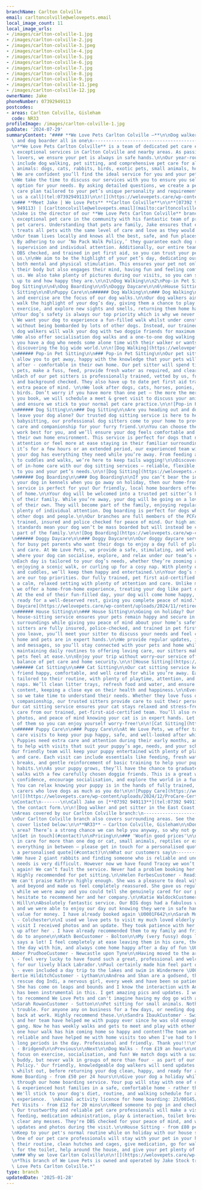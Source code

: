 ```yaml
---
branchName: Carlton Colville
email: carltoncolville@welovepets.email
local_image_count: 11
local_image_urls:
- /images/carlton-colville-1.jpg
- /images/carlton-colville-2.jpg
- /images/carlton-colville-3.jpeg
- /images/carlton-colville-4.jpg
- /images/carlton-colville-5.jpg
- /images/carlton-colville-6.jpg
- /images/carlton-colville-7.jpg
- /images/carlton-colville-8.jpg
- /images/carlton-colville-9.jpg
- /images/carlton-colville-11.jpeg
- /images/carlton-colville-12.jpg
ownerName: Jake
phoneNumber: 07392949113
postcodes:
- areas: Carlton Colville, Gisleham
  code: NR33
profileImage: /images/carlton-colville-1.jpg
pubDate: '2024-07-29'
summaryContent: "#### **We Love Pets Carlton Colville –**\n\nDog walker, pet sitter\
  \ and dog boarder all in one\n-------------------------------------------------\n\
  \n**We Love Pets Carlton Colville** is a team of dedicated pet care experts providing\
  \ exceptional services in Carlton Colville and nearby areas. As passionate animal\
  \ lovers, we ensure your pet is always in safe hands.\n\nOur year-round services\
  \ include dog walking, pet sitting, and comprehensive pet care for all types of\
  \ animals: dogs, cats, rabbits, birds, exotic pets, small animals, horses, and more!\
  \ We are confident you’ll find the ideal service for you and your pet with us.\n\
  \nWe take the time to discuss our services with you to ensure you select the best\
  \ option for your needs. By asking detailed questions, we create a personalised\
  \ care plan tailored to your pet’s unique personality and requirements.\n\n[Give\
  \ us a call](tel:07392949113)\n\n![](https://welovepets.care/wp-content/uploads/2024/05/Jake-8-min-scaled.jpg)\n\
  \n### **Meet Jake | We Love Pets** **Carlton Colville**\n\n**[07392 949113](tel:07392\
  \ 949113) | [carltoncolville@welovepets.email](mailto:carltoncolville@welovepets.email)**\n\
  \nJake is the director of our **We Love Pets Carlton Colville** branch, providing\
  \ exceptional pet care in the community with his fantastic team of professional\
  \ pet carers. Understanding that pets are family, Jake ensures that every team member\
  \ treats all pets with the same level of care and love as they would their own.\n\
  \nOur team lives locally and knows all the best, safe, and fun places for dog walks.\
  \ By adhering to our ‘No Pack Walk Policy,’ they guarantee each dog receives proper\
  \ supervision and individual attention. Additionally, our entire team is fully insured,\
  \ DBS checked, and trained in pet first aid, so you can trust your pet is safe with\
  \ us.\n\nWe aim to be the highlight of your pet’s day, dedicating our time to providing\
  \ both mental and physical stimulation. This ensures your pet not only exercises\
  \ their body but also engages their mind, having fun and feeling comfortable with\
  \ us. We also take plenty of pictures during our visits, so you can see what they’re\
  \ up to and how happy they are.\n\n1\nDog Walking\n\n2\nPop-in Pet Sitting\n\n3\n\
  Dog Sitting\n\n4\nDog Boarding\n\n5\nDoggy Daycare\n\n6\nHouse Sitting\n\n7\nCat\
  \ Sitting\n\n8\nPuppy Care\n\n###### Dog Walking\n\n### Dog Walking\n\nFun, play,\
  \ and exercise are the focus of our dog walks.\n\nOur dog walkers aim to make each\
  \ walk the highlight of your dog’s day, giving them a chance to play, socialise,\
  \ exercise, and explore new sights and smells, returning them home happy and tired.\n\
  \nYour dog’s safety is always our top priority which is why we never pack walk dogs.\
  \ We want your dog to experience a fun-filled walk whilst under constant supervision,\
  \ without being bombarded by lots of other dogs. Instead, our trained and trusted\
  \ dog walkers will walk your dog with two doggie friends for maximum play and socialisation.\n\
  \nWe also offer socialisation dog walks and a one-to-one dog walking service, if\
  \ you have a dog who needs some alone time with their walker or wants some TLC whilst\
  \ discovering the big wide world.\n\n![Dog Walking](https://welovepets.care/wp-content/uploads/2021/11/A05I9105-min-1024x683.jpg)\n\
  \n###### Pop-in Pet Sitting\n\n### Pop-in Pet Sitting\n\nOur pet sitting services\
  \ allow you to get away, happy with the knowledge that your pets will be well looked\
  \ after - comfortable in their own home. Our pet sitter will spend time with your\
  \ pets, make a fuss, feed, provide fresh water as required, and clear up any mess. \n\
  \nEach of our pet sitters is professionally trained, vetted by us, fully insured\
  \ and background checked. They also have up to date pet first aid training, for\
  \ extra peace of mind. \n\nWe look after dogs, cats, horses, ponies, small animals, and\
  \ birds. Don’t worry if you have more than one pet – the more the merrier! Before\
  \ you book, we will schedule a meet & greet visit to discuss your animal care routine\
  \ and ensure we stick to your normal pet care practice.\n\n![Pop-in Pet Sitting](https://welovepets.care/wp-content/uploads/2021/11/Gerbil-min-1024x664.jpeg)\n\
  \n###### Dog Sitting\n\n### Dog Sitting\n\nAre you heading out and don’t want to\
  \ leave your dog alone? Our trusted dog sitting service is here to help! Much like\
  \ babysitting, our professional dog sitters come to your home to provide personalised\
  \ care and companionship for your furry friend.\n\nYou can choose the hours that\
  \ work best for you, and we’ll ensure your dog feels comfortable and cared for in\
  \ their own home environment. This service is perfect for dogs that need one-to-one\
  \ attention or feel more at ease staying in their familiar surroundings.\n\nWhether\
  \ it’s for a few hours or an extended period, our experienced team will make sure\
  \ your dog has everything they need while you’re away. From feeding and playtime\
  \ to cuddles and walks, we’re here to keep tails wagging!\n\nDiscover the difference\
  \ of in-home care with our dog sitting services – reliable, flexible, and tailored\
  \ to you and your pet’s needs.\n\n![Dog Sitting](https://welovepets.care/wp-content/uploads/2024/12/Jenny-garden-1024x683.jpg)\n\
  \n###### Dog Boarding\n\n### Dog Boarding\n\nIf you can’t bear the idea of leaving\
  \ your dog in kennels when you go away on holiday, then our home-from-home dog boarding\
  \ service is perfect for you! Our friendly, local home boarders offer all the comforts\
  \ of home.\n\nYour dog will be welcomed into a trusted pet sitter’s home as part\
  \ of their family. While you’re away, your dog will be going on a lovely holiday\
  \ of their own. They will become part of the family, enjoying regular walks and\
  \ plenty of individual attention. Dog boarding is perfect for dogs who get on with\
  \ other dogs and people.\n\nOur branches are full members of the PCFA, licensed,\
  \ trained, insured and police checked for peace of mind. Our high animal welfare\
  \ standards mean your dog won’t be mass boarded but will instead be cared for as\
  \ part of the family.\n\n![Dog Boarding](https://welovepets.care/wp-content/uploads/2024/12/Kathryn-V-sofa-1024x683.jpg)\n\
  \n###### Doggy Daycare\n\n### Doggy Daycare\n\nOur doggy daycare service is perfect\
  \ for busy pet parents who want their dogs to enjoy a day full of play, companionship,\
  \ and care. At We Love Pets, we provide a safe, stimulating, and welcoming environment\
  \ where your dog can socialise, explore, and relax under our team’s constant supervision.\n\
  \nEach day is tailored to your dog’s needs, whether they’re zooming around the garden,\
  \ enjoying a scenic walk, or curling up for a cosy nap. With plenty of games, exercise,\
  \ and cuddles, we’ll keep them happy and entertained.\n\nYour dog’s safety and wellbeing\
  \ are our top priorities. Our fully trained, pet first aid-certified team ensures\
  \ a calm, relaxed setting with plenty of attention and care. Unlike mass boarding,\
  \ we offer a home-from-home experience, treating your dog like part of the family.\
  \ At the end of their fun-filled day, your dog will come home happy, content, and\
  \ ready for a well-deserved rest, giving you complete peace of mind.\n\n![Doggy\
  \ Daycare](https://welovepets.care/wp-content/uploads/2024/11/retired-couple-hosts-1-min-1024x685.jpg)\n\
  \n###### House Sitting\n\n### House Sitting\n\nGoing on holiday? Our professional\
  \ house-sitting service ensures your pets remain happy and secure in their familiar\
  \ surroundings while giving you peace of mind about your home’s safety.\n\nOur experienced\
  \ sitters are fully insured, police-checked, and trained in pet first aid. Before\
  \ you leave, you’ll meet your sitter to discuss your needs and feel confident your\
  \ home and pets are in expert hands.\n\nWe provide regular updates, including photos\
  \ and messages, so you’ll stay connected with your pets and home while away. From\
  \ maintaining daily routines to offering loving care, our sitters make sure your\
  \ pets feel at ease.\n\nEnjoy your trip without worry—our service offers the perfect\
  \ balance of pet care and home security.\n\n![House Sitting](https://welovepets.care/wp-content/uploads/2024/12/Laura-laughing--1024x674.jpg)\n\
  \n###### Cat Sitting\n\n### Cat Sitting\n\nOur cat sitting service keeps your feline\
  \ friend happy, comfortable, and well cared for while you’re away. Each visit is\
  \ tailored to their routine, with plenty of playtime, attention, and all-important\
  \ naps. We’ll clean litter trays, refresh food and water, and ensure your cat is\
  \ content, keeping a close eye on their health and happiness.\n\nEvery cat is unique,\
  \ so we take time to understand their needs. Whether they love fuss or prefer quiet\
  \ companionship, our trusted sitters provide care to suit their personality.\n\n\
  Our cat sitting service ensures your cat stays relaxed and stress-free with loving\
  \ care from our trained, pet-first-aid-certified team. You’ll also receive updates,\
  \ photos, and peace of mind knowing your cat is in expert hands. Let us take care\
  \ of them so you can enjoy yourself worry-free!\n\n![Cat Sitting](https://welovepets.care/wp-content/uploads/2024/12/WeLovePets_40-1024x724.jpg)\n\
  \n###### Puppy Care\n\n### Puppy Care\n\nAt We Love Pets, we offer tailored puppy\
  \ care visits to keep your pup happy, safe, and well-looked after while you’re away.\
  \ Puppies need extra care and attention during their early months, and we’re here\
  \ to help with visits that suit your puppy’s age, needs, and your schedule.\n\n\
  Our friendly team will keep your puppy entertained with plenty of playtime, cuddles,\
  \ and care. Each visit can include essentials like feeding, fresh water, toilet\
  \ breaks, and gentle reinforcement of basic training to help your pup develop good\
  \ habits.\n\nAs your puppy grows, they’ll have the chance to graduate to group dog\
  \ walks with a few carefully chosen doggie friends. This is a great way to build\
  \ confidence, encourage socialisation, and explore the world in a fun, safe way.\
  \ You can relax knowing your puppy is in the hands of fully trained, pet-first-aid-certified\
  \ carers who love dogs as much as you do!\n\n![Puppy Care](https://welovepets.care/wp-content/uploads/2024/12/Puppy-kissing-Alec-CUTE-1024x683.jpg)\n\
  \n![](https://welovepets.care/wp-content/uploads/2024/12/ProCare-Certification-1536x1086.jpg)\n\
  \nContact\n-------\n\nCall Jake on [**07392 949113**](tel:07392 949113) or complete\
  \ the contact form.\n\n![Dog walker and pet sitter in the East Coast, Suffolk](https://welovepets.care/wp-content/uploads/2023/11/Jake-Stock-We-Love-Pets-East-Coast-5-1024x683.jpeg)\n\
  \nAreas covered by our Carlton Colville branch:\n---------------------------------------------\n\
  \nOur Carlton Colville branch also covers surrounding areas. See the locations we\
  \ cover listed below:\n\n**NR33** – Carlton Colville, Gisleham\n\nDon’t see your\
  \ area? There’s a strong chance we can help you anyway, so why not get in touch!\n\
  \n[Get in touch](#contact)\n\nPricing\n\n### 'Woofin good prices'\n\nIf you’re interested\
  \ in care for more than one dog or cat, small animals, reptiles or exotics – and\
  \ everything in between – please get in touch for a personalised quote!\n\n[Get\
  \ a personalised quote](#contact)\n\nWhat our customers say\n----------------------\n\
  \nWe have 2 giant rabbits and finding someone who is reliable and understands their\
  \ needs is very difficult. However now we have found Tracey we won’t ever worry\
  \ again! We can’t fault the service. Never had a problem booking her to visit them.\
  \ Highly recommended for pet sitting.\n\nHelen ForbesCustomer - Reading East\n\n\
  We can't praise Kathryn highly enough. She was a pleasure to deal with, went above\
  \ and beyond and made us feel completely reassured. She gave us regular updates\
  \ while we were away and you could tell she genuinely cared for our pets. We wouldn't\
  \ hesitate to recommend her and her company.\n\nKatie WaldockCustomer - Burgess\
  \ Hill\n\nAbsolutely fantastic service. Our BIG dogs had a fabulous walk with Simon\
  \ and we were able to enjoy our day out knowing they were in safe hands, amazing\
  \ value for money. I have already booked again \U0001F642\n\nSarah MorganCustomer\
  \ - Colchester\n\nI used we love pets to visit my much loved elderly cat . On each\
  \ visit I received photos and an update. They took patience with her and cleaned\
  \ up after her . I have already recommended them to my family and friends and would\
  \ do to anyone\n\nKath BenCustomer - Bolton\n\nMy (very fussy) dogs love Jon which\
  \ says a lot! I feel completely at ease leaving them in his care, they love spending\
  \ the day with him, and always come home happy after a day of fun \U0001F642\n\n\
  Amber PrudhoeCustomer - Newcastle upon Tyne\n\nHaving moved to the area recently\
  \ - feel very lucky to have found such a great, professional and welcoming boarding\
  \ for our lively black Labrador.\nPaul certainly made him feel part of the family\
  \ - even included a day trip to the lakes and swim in Windermere \U0001F44D\n\n\
  Bertie HilditchCustomer - Lytham\n\nAndrea and Shan are a godsend, they walk my\
  \ rescue dog Indi, a nervous girl, every week and have been so patient with her.\
  \ She has come on leaps and bounds and I know the interaction with Andrea and Shan\
  \ has been instrumental in this. I get amazing pics and updates. I wouldn't hesitate\
  \ to recommend We Love Pets and can't imagine having my dog go with anyone else!\n\
  \nSarah RowanCustomer - Sutton\n\nPet sitting for small animals. Nothing too much\
  \ trouble. For anyone any on business for a few days, or needing dog visits now\
  \ back at work. Highly recommend these.\n\nSandra IbaukCustomer - Swindon\n\nEmma\
  \ and her team have helped me with puppy ever since he was old enough to join the\
  \ gang. Now he has weekly walks and gets to meet and play with other dogs too. That\
  \ one hour walk has him coming home so happy and content!The team are incredibly\
  \ reliable and have helped me with home visits too when I've had to be away for\
  \ long periods in the day. Professional and friendly. Thank you!!!\n\nJess RamsgateCustomer\
  \ - Bridgend\n\nPrevious\n\nNext\n\nDog Walks - from £19 an hour\n\nOur dog walks\
  \ focus on exercise, socialisation, and fun! We match dogs with a suitable walking\
  \ buddy, but never walk in groups of more than four - as part of our 'No Pack Walk\
  \ Policy.' Our friendly, knowledgeable dog walkers will send updates and photos\
  \ whilst out, before returning your dog clean, happy, and ready for a rest.\n\n\
  Home Boarding - from £50 per 24 hours\n\nGive your dog a holiday while you're away\
  \ through our home boarding service. Your pup will stay with one of our fully licensed\
  \ & experienced host families in a safe, comfortable home - rather than a kennel.\
  \ We'll stick to your dog's diet, routine, and walking schedule for a true home-from-home\
  \ experience.  \nAnimal activity licence for home boarding: 23/00145/AW18LI\n\n\
  Pet Visits - from £12 for 20 mins\n\nNeed someone to pop in and check on your pet?\
  \ Our trustworthy and reliable pet care professionals will make a visit for tailored\
  \ feeding, medication administration, play & interaction, toilet breaks, and to\
  \ clear any messes. They're DBS checked for your peace of mind, and will send regular\
  \ updates and photos during the visit.\n\nHouse Sitting - from £80 per 24 hours\n\
  \nKeep to your pet's normal routine while on holiday with our house sitting service.\
  \ One of our pet care professionals will stay with your pet in your home to follow\
  \ their routine, clean hutches and cages, give medication, go for walks, let out\
  \ for the toilet, help around the house, and give your pet plenty of fuss and love!\n\
  \n### Why we love Carlton Colville\n\n![](https://welovepets.care/wp-content/uploads/2024/05/Jake-1-min-scaled.jpg)\n\
  \n*This branch of We Love Pets is owned and operated by Jake Stock trading as We\
  \ Love Pets Carlton Colville.*"
type: branch
updatedDate: '2025-01-28'
---
```




